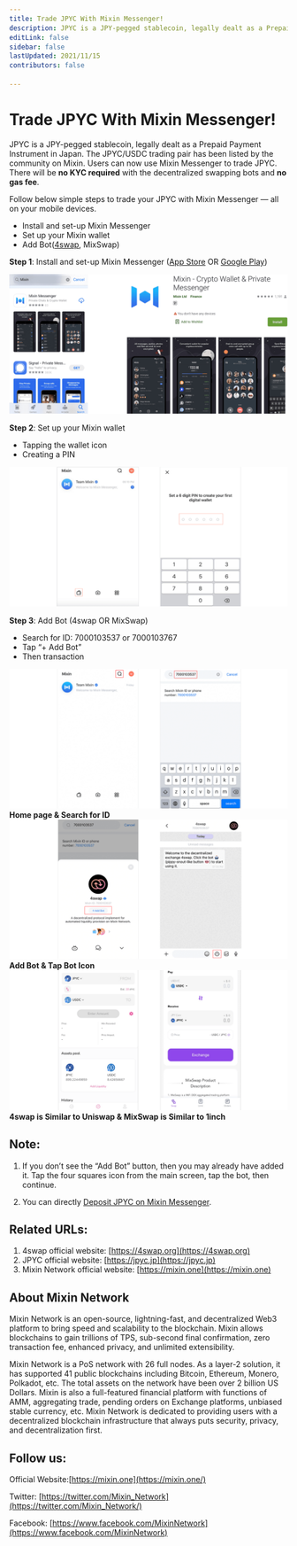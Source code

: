 ```yaml
---
title: Trade JPYC With Mixin Messenger!
description: JPYC is a JPY-pegged stablecoin, legally dealt as a Prepaid Payment Instrument in Japan. The JPYC/USDC trading pair has been listed by the community on Mixin. Users can now use Mixin Messenger to trade JPYC. There will be no KYC required with the decentralized swapping bots and no gas fee.
editLink: false
sidebar: false
lastUpdated: 2021/11/15
contributors: false

---
```


# Trade JPYC With Mixin Messenger!

JPYC is a JPY-pegged stablecoin, legally dealt as a Prepaid Payment Instrument in Japan. The JPYC/USDC trading pair has been listed by the community on Mixin. Users can now use Mixin Messenger to trade JPYC. There will be **no KYC required** with the decentralized swapping bots and **no gas fee**.

Follow below simple steps to trade your JPYC with Mixin Messenger — all on your mobile devices.

- Install and set-up Mixin Messenger
- Set up your Mixin wallet
- Add Bot([4swap](https://4swap.org/"4swap"), MixSwap)

**Step 1**: Install and set-up Mixin Messenger ([App Store](https://apps.apple.com/app/mixin/id1322324266"appstore") OR [Google Play](https://play.google.com/store/apps/details?id=one.mixin.messenger"googleplay"))

![messenger](./messenger.png)

**Step 2**: Set up your Mixin wallet

- Tapping the wallet icon
- Creating a PIN

![setpin](./setpin.png)

**Step 3**: Add Bot (4swap OR MixSwap)

- Search for ID: 7000103537 or 7000103767
- Tap “+ Add Bot”
- Then transaction

![searchid](./searchid.png)
  **Home page & Search for ID**
![addbot](./addbot.png)
  **Add Bot & Tap Bot Icon**
![exchange](./exchange.png)
  **4swap is Similar to Uniswap & MixSwap is Similar to 1inch**
  
## Note:
1. If you don’t see the “Add Bot” button, then you may already have added it. Tap the four squares icon from the main screen, tap the bot, then continue.

2. You can directly [Deposit JPYC on Mixin Messenger](https://mixinmessenger.zendesk.com/hc/en-us/articles/360018789931For"depositjpyc").

## Related URLs:

1. 4swap official website: [https://4swap.org](https://4swap.org)
2. JPYC official website: [https://jpyc.jp](https://jpyc.jp)
3. Mixin Network official website: [https://mixin.one](https://mixin.one)


## About Mixin Network

Mixin Network is an open-source, lightning-fast, and decentralized Web3 platform to bring speed and scalability to the blockchain. Mixin allows blockchains to gain trillions of TPS, sub-second final confirmation, zero transaction fee, enhanced privacy, and unlimited extensibility.

Mixin Network is a PoS network with 26 full nodes. As a layer-2 solution, it has supported 41 public blockchains including Bitcoin, Ethereum, Monero, Polkadot, etc. The total assets on the network have been over 2 billion US Dollars. Mixin is also a full-featured financial platform with functions of AMM, aggregating trade, pending orders on Exchange platforms, unbiased stable currency, etc. Mixin Network is dedicated to providing users with a decentralized blockchain infrastructure that always puts security, privacy, and decentralization first.

## Follow us:

Official Website:[https://mixin.one](https://mixin.one/)

Twitter: [https://twitter.com/Mixin_Network](https://twitter.com/Mixin_Network/)

Facebook: [https://www.facebook.com/MixinNetwork](https://www.facebook.com/MixinNetwork)
